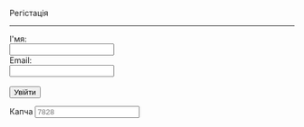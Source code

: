 <p>Регістація</p>
<hr>
<form name ="myform">
  <lable>І'мя:</lable><br>
  <input type="text" name="login"><br>
  <lable>Email:</lable><br>
  <input type="email" name="email"><br>
  <br>
 <!DOCTYPE html>
<html>
  <head>
  </head>
  <body>
    <form>
      <input type="button" onclick="window.location.href = 'https://accounts.google.com/AccountChooser/signinchooser?service=mail&continue=https%3A%2F%2Fmail.google.com%2Fmail%2F&flowName=GlifWebSignIn&flowEntry=AccountChooser&ec=asw-gmail-globalnav-signin&theme=glif';" value="Увійти"/>
    </form>
  </body>
</html>
    <form>
  <label for="pin">Капча</label>
  <input type="password" id="pin" placeholder="7828">
</form>
